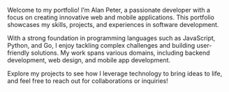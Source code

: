 Welcome to my portfolio! I’m Alan Peter, a passionate developer with a focus on creating innovative web and mobile applications. This portfolio showcases my skills, projects, and experiences in software development.

With a strong foundation in programming languages such as JavaScript, Python, and Go, I enjoy tackling complex challenges and building user-friendly solutions. My work spans various domains, including backend development, web design, and mobile app development.

Explore my projects to see how I leverage technology to bring ideas to life, and feel free to reach out for collaborations or inquiries!
